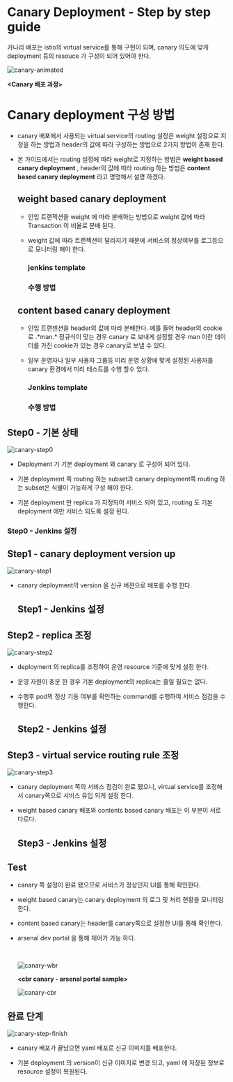 # Canary Deployment - Step by step guide

카나리 배포는 istio의 virtual service를 통해 구현이 되며, canary 의도에 맞게 deployment 등의 resouce 가 구성이 되어 있어야 한다.



![canary-animated](assets/canary-animated-1575900930812.gif)

**<Canary 배포 과정>**

# Canary deployment 구성 방법

- canary 배포에서 사용되는 virtual service의  routing 설정은 weight 설정으로 지정을 하는 방법과 header의 값에 따라 구성하는 방법으로 2가지 방법이 존재 한다.

- 본 가이드에서는 routing 설정에 따라 weight로 지정하는 방법은 **weight based canary deployment** , header의 값에 따라 routing 하는 방법은 **content based canary deployment** 라고 명명해서 설명 하겠다. 

  ## weight based canary deployment

  - 인입 트랜젝션을 weight 에 따라 분배하는 방법으로 weight 값에 따라 Transaction 이 비율로 분배 된다.

  - weight 값에 따라 트랜젝션이 달라지기 때문에 서비스의 정상여부를 로그등으로 모니터링 해야 한다.

    ### jenkins template

    ### 수행 방법

    

  ## content based canary deployment

  - 인입 트랜젠션을 header의 값에 따라 분배한다. 예를 들어 header의 cookie로 .\*man.\* 정규식이 맞는 경우 canary 로 보내게 설정할 경우 man 이란 데이터를 가진 cookie가 있는 경우 canary로 보낼 수 있다.

  - 일부 운영자나 일부 사용자 그룹등 미리 운영 상황에 맞게 설정된 사용자를 canary 환경에서 미리 테스트를 수행 할수 있다.

    ### Jenkins template

    ### 수행 방법

    

## Step0 - 기본 상태

![canary-step0](assets/canary-step0.png)

- Deployment 가 기본 deployment 와 canary 로 구성이 되어 있다. 

- 기본 deployment 쪽 routing 하는 subset과 canary deployment쪽 routing 하는 subset은 식별이 가능하게 구성 해야 한다.

-  기본 deployment 만 replica 가 지정되어 서비스 되어 있고, routing 도 기본 deployment 에만 서비스 되도록 설정 된다.

  ### Step0 - Jenkins 설정

  

## Step1 - canary deployment version up

![canary-step1](assets/canary-step1.png)

- canary deployment의 version 을 신규 버젼으로 배포를 수행 한다.

  ## Step1 - Jenkins 설정

## Step2 - replica 조정

![canary-step2](assets/canary-step2.png)

- deployment 의 replica를 조정하여 운영 resource 기준에 맞게 설정 한다.

- 운영 자원이 충분 한 경우 기본 deployment의 replica는 줄일 필요는 없다.

- 수행후 pod의 정상 기동 여부를 확인하는 command를 수행하여 서비스 점검을 수행한다.

  ## Step2 - Jenkins 설정

## Step3 - virtual service routing rule 조정

![canary-step3](assets/canary-step3.png)

- canary deployment 쪽의 서비스 점검이 완료 됐으니, virtual service를 조정해서 canary쪽으로 서비스 유입 되게 설정 한다.

- weight based canary 배포와 contents based canary 배포는 이 부분이 서로 다르다.

  ## Step3 - Jenkins 설정

## Test

- canary 쪽 설정이 완료 됐으므로 서비스가 정상인지 UI를 통해 확인한다.

- weight based canary는 canary deployment 의 로그 및 처리 현황을 모니터링 한다.

- content based canary는 header를 canary쪽으로 설정한 UI를 통해 확인한다.

- arsenal dev portal 을 통해 제어가 가능 하다.

  **<wbr canary-arsenal portal sample>**

  ![canary-wbr](assets/canary-wbr.png)

  **<cbr canary - arsenal portal sample>**

  ![canary-cbr](assets/canary-cbr.png)

  

## 완료 단계

![canary-step-finish](assets/canary-step-finish.png)

- canary 배포가 끝났으면 yaml 배포로 신규 이미지를 배포한다.

- 기본 deployment 의 version이 신규 이미지로 변경 되고, yaml 에 저장된 정보로 resource 설정이 복원된다.

  
